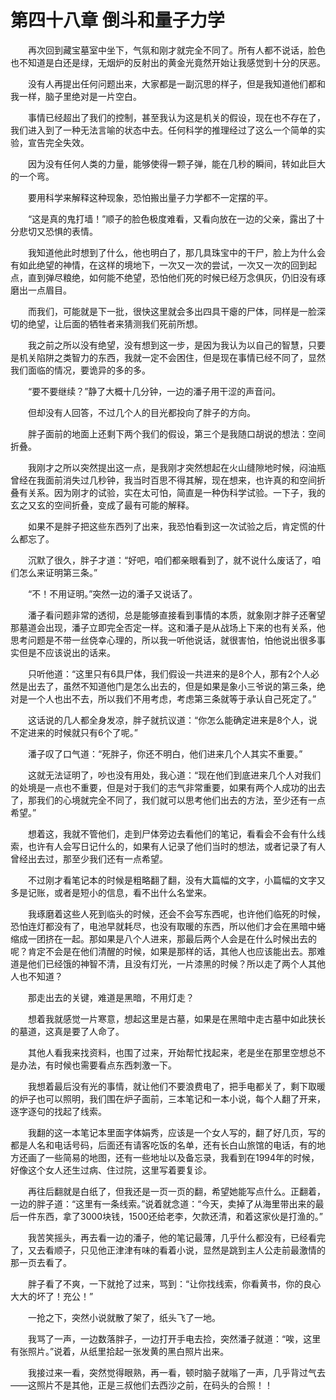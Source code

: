 # 第四十八章 倒斗和量子力学


　　再次回到藏宝墓室中坐下，气氛和刚才就完全不同了。所有人都不说话，脸色也不知道是白还是绿，无烟炉的反射出的黄金光竟然开始让我感觉到十分的厌恶。

　　没有人再提出任何问题出来，大家都是一副沉思的样子，但是我知道他们都和我一样，脑子里绝对是一片空白。

　　事情已经超出了我们的控制，甚至我认为这是机关的假设，现在也不存在了，我们进入到了一种无法言喻的状态中去。任何科学的推理经过了这么一个简单的实验，宣告完全失效。

　　因为没有任何人类的力量，能够使得一颗子弹，能在几秒的瞬间，转如此巨大的一个弯。

　　要用科学来解释这种现象，恐怕搬出量子力学都不一定摆的平。

　　“这是真的鬼打墙！”顺子的脸色极度难看，又看向放在一边的父亲，露出了十分悲切又恐惧的表情。

　　我知道他此时想到了什么，他也明白了，那几具珠宝中的干尸，脸上为什么会有如此绝望的神情，在这样的境地下，一次又一次的尝试，一次又一次的回到起点，直到弹尽粮绝，如何能不绝望，恐怕他们死的时候已经万念俱灰，仍旧没有琢磨出一点眉目。

　　而我们，可能就是下一批，很快这里就会多出四具干瘪的尸体，同样是一脸深切的绝望，让后面的牺牲者来猜测我们死前所想。

　　我之前之所以没有绝望，没有想到这一步，是因为我认为以自己的智慧，只要是机关陷阱之类智力的东西，我就一定不会困住，但是现在事情已经不同了，显然我们面临的情况，要诡异的多的多。

　　“要不要继续？”静了大概十几分钟，一边的潘子用干涩的声音问。

　　但却没有人回答，不过几个人的目光都投向了胖子的方向。

　　胖子面前的地面上还剩下两个我们的假设，第三个是我随口胡说的想法：空间折叠。

　　我刚才之所以突然提出这一点，是我刚才突然想起在火山缝隙地时候，闷油瓶曾经在我面前消失过几秒钟，我当时百思不得其解，现在想来，也许真的和空间折叠有关系。因为刚才的试验，实在太可怕，简直是一种伪科学试验。一下子，我的玄之又玄的空间折叠，变成了最有可能的解释。

　　如果不是胖子把这些东西列了出来，我恐怕看到这一次试验之后，肯定慌的什么都忘了。

　　沉默了很久，胖子才道：“好吧，咱们都亲眼看到了，就不说什么废话了，咱们怎么来证明第三条。”

　　“不！不用证明。”突然一边的潘子又说话了。

　　潘子看问题非常的透彻，总是能够直接看到事情的本质，就象刚才胖子还奢望那墓道会出现，潘子立即完全否定一样。这和潘子是从战场上下来的也有关系，他思考问题是不带一丝侥幸心理的，所以我一听他说话，就很害怕，怕他说出很多事实但是不应该说出的话来。

　　只听他道：“这里只有6具尸体，我们假设一共进来的是8个人，那有2个人必然是出去了，虽然不知道他门是怎么出去的，但是如果是象小三爷说的第三条，绝对是一个人也出不去，所以我们不用考虑，考虑第三条就等于承认自己死定了。”

　　这话说的几人都全身发凉，胖子就抗议道：“你怎么能确定进来是8个人，说不定进来的时候就只有6个了呢。”

　　潘子叹了口气道：“死胖子，你还不明白，他们进来几个人其实不重要。”

　　这就无法证明了，吵也没有用处，我心道：“现在他们到底进来几个人对我们的处境是一点也不重要，但是对于我们的志气非常重要，如果有两个人成功的出去了，那我们的心境就完全不同了，我们就可以思考他们出去的方法，至少还有一点希望。”

　　想着这，我就不管他们，走到尸体旁边去看他们的笔记，看看会不会有什么线索，也许有人会写日记什么的，如果有人记录了他们当时的想法，或者记录了有人曾经出去过，那至少我们还有一点希望。

　　不过刚才看笔记本的时候是粗略翻了翻，没有大篇幅的文字，小篇幅的文字又多是记账，或者是短小的信息，看不出什么名堂来。

　　我琢磨着这些人死到临头的时候，还会不会写东西呢，也许他们临死的时候，恐怕连灯都没有了，电池早就耗尽，也没有取暖的东西，所以他们才会在黑暗中蜷缩成一团挤在一起。那如果是八个人进来，那最后两个人会是在什么时候出去的呢？肯定不会是在他们清醒的时候，如果是那样的话，其他人也应该能出去。那难道是他们已经饿的神智不清，且没有灯光，一片漆黑的时候？所以走了两个人其他人也不知道？

　　那走出去的关键，难道是黑暗，不用灯走？

　　想着我就感觉一片寒意，想起这里是古墓，如果是在黑暗中走古墓中如此狭长的墓道，这真是要了人命了。

　　其他人看我来找资料，也围了过来，开始帮忙找起来，老是坐在那里空想总不是办法，有时候也需要看点东西刺激一下。

　　我想着最后没有光的事情，就让他们不要浪费电了，把手电都关了，剩下取暖的炉子也可以照明，我们围在炉子面前，三本笔记和一本小说，每个人翻了开来，逐字逐句的找起了线索。

　　我翻的这一本笔记本里面字体娟秀，应该是一个女人写的，翻了好几页，写的都是人名和电话号码，后面还有请客吃饭的名单，还有长白山旅馆的电话，有的地方还画了一些简易的地图，还有一些地址以及备忘录，我看到在1994年的时候，好像这个女人还生过病、住过院，这里写着要复诊。

　　再往后翻就是白纸了，但我还是一页一页的翻，希望她能写点什么。正翻着，一边的胖子道：“这里有一条线索。”说着就念道：“今天，卖掉了从海里带出来的最后一件东西，拿了3000块钱，1500还给老李，欠款还清，和着这家伙是打渔的。”

　　我苦笑摇头，再去看一边的潘子，他的笔记最薄，几乎什么都没有，已经看完了，又去看顺子，只见他正津津有味的看着小说，显然是跳到主人公走前最激情的那一页去看了。

　　胖子看了不爽，一下就抢了过来，骂到：“让你找线索，你看黄书，你的良心大大的坏了！充公！”

　　一抢之下，突然小说就散了架了，纸头飞了一地。

　　我骂了一声，一边数落胖子，一边打开手电去捡，突然潘子就道：“唉，这里有张照片。”说着，从纸里拾起一张发黄的黑白照片出来。

　　我接过来一看，突然觉得眼熟，再一看，顿时脑子就嗡了一声，几乎背过气去——这照片不是其他，正是三叔他们去西沙之前，在码头的合照！！

